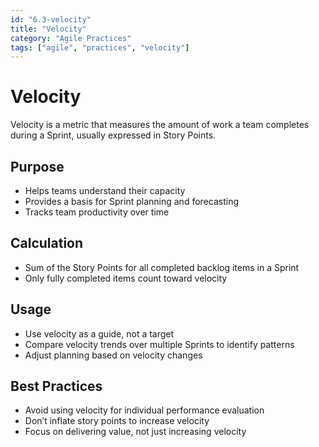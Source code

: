 ```yaml
---
id: "6.3-velocity"
title: "Velocity"
category: "Agile Practices"
tags: ["agile", "practices", "velocity"]
---
```


# Velocity

Velocity is a metric that measures the amount of work a team completes during a Sprint, usually expressed in Story Points.

## Purpose

- Helps teams understand their capacity  
- Provides a basis for Sprint planning and forecasting  
- Tracks team productivity over time  

## Calculation

- Sum of the Story Points for all completed backlog items in a Sprint  
- Only fully completed items count toward velocity  

## Usage

- Use velocity as a guide, not a target  
- Compare velocity trends over multiple Sprints to identify patterns  
- Adjust planning based on velocity changes  

## Best Practices

- Avoid using velocity for individual performance evaluation  
- Don’t inflate story points to increase velocity  
- Focus on delivering value, not just increasing velocity  

